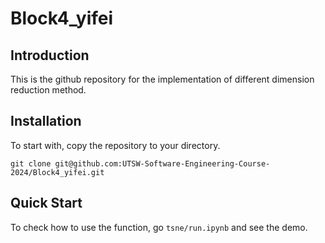 # Block4_yifei

## Introduction
This is the github repository for the implementation of different dimension reduction method. 

## Installation
To start with, copy the repository to your directory.

```
git clone git@github.com:UTSW-Software-Engineering-Course-2024/Block4_yifei.git
```

## Quick Start

To check how to use the function, go `tsne/run.ipynb` and see the demo.